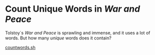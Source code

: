 # Count Unique Words in _War and Peace_

Tolstoy`s _War and Peace_ is sprawling and immense, and it uses a lot of words.
But how many _unique_ words does it contain?

[countwords.sh](./countwords.sh)